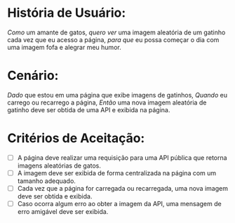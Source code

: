 # História de Usuário:
*Como* um amante de gatos, 
*quero ver* uma imagem aleatória de um gatinho cada vez que eu acesso a página, 
*para que* eu possa começar o dia com uma imagem fofa e alegrar meu humor.

# Cenário:

*Dado* que estou em uma página que exibe imagens de gatinhos,
*Quando* eu carrego ou recarrego a página,
*Então* uma nova imagem aleatória de gatinho deve ser obtida de uma API e exibida na página.

# Critérios de Aceitação:

- [ ] A página deve realizar uma requisição para uma API pública que retorna imagens aleatórias de gatos.
- [ ] A imagem deve ser exibida de forma centralizada na página com um tamanho adequado.
- [ ] Cada vez que a página for carregada ou recarregada, uma nova imagem deve ser obtida e exibida.
- [ ] Caso ocorra algum erro ao obter a imagem da API, uma mensagem de erro amigável deve ser exibida.